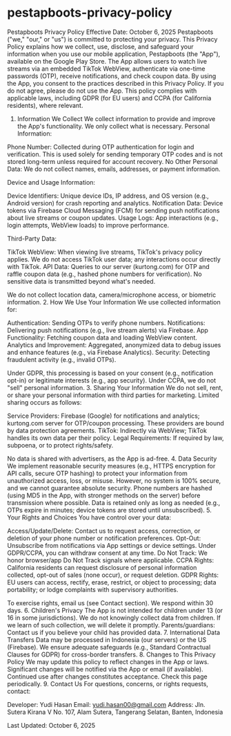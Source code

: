 # pestapboots-privacy-policy
Pestapboots Privacy Policy
Effective Date: October 6, 2025
Pestapboots ("we," "our," or "us") is committed to protecting your privacy. This Privacy Policy explains how we collect, use, disclose, and safeguard your information when you use our mobile application, Pestapboots (the "App"), available on the Google Play Store. The App allows users to watch live streams via an embedded TikTok WebView, authenticate via one-time passwords (OTP), receive notifications, and check coupon data.
By using the App, you consent to the practices described in this Privacy Policy. If you do not agree, please do not use the App. This policy complies with applicable laws, including GDPR (for EU users) and CCPA (for California residents), where relevant.
1. Information We Collect
We collect information to provide and improve the App's functionality. We only collect what is necessary.
Personal Information:

Phone Number: Collected during OTP authentication for login and verification. This is used solely for sending temporary OTP codes and is not stored long-term unless required for account recovery.
No Other Personal Data: We do not collect names, emails, addresses, or payment information.

Device and Usage Information:

Device Identifiers: Unique device IDs, IP address, and OS version (e.g., Android version) for crash reporting and analytics.
Notification Data: Device tokens via Firebase Cloud Messaging (FCM) for sending push notifications about live streams or coupon updates.
Usage Logs: App interactions (e.g., login attempts, WebView loads) to improve performance.

Third-Party Data:

TikTok WebView: When viewing live streams, TikTok's privacy policy applies. We do not access TikTok user data; any interactions occur directly with TikTok.
API Data: Queries to our server (kurtong.com) for OTP and raffle coupon data (e.g., hashed phone numbers for verification). No sensitive data is transmitted beyond what's needed.

We do not collect location data, camera/microphone access, or biometric information.
2. How We Use Your Information
We use collected information for:

Authentication: Sending OTPs to verify phone numbers.
Notifications: Delivering push notifications (e.g., live stream alerts) via Firebase.
App Functionality: Fetching coupon data and loading WebView content.
Analytics and Improvement: Aggregated, anonymized data to debug issues and enhance features (e.g., via Firebase Analytics).
Security: Detecting fraudulent activity (e.g., invalid OTPs).

Under GDPR, this processing is based on your consent (e.g., notification opt-in) or legitimate interests (e.g., app security). Under CCPA, we do not "sell" personal information.
3. Sharing Your Information
We do not sell, rent, or share your personal information with third parties for marketing. Limited sharing occurs as follows:

Service Providers: Firebase (Google) for notifications and analytics; kurtong.com server for OTP/coupon processing. These providers are bound by data protection agreements.
TikTok: Indirectly via WebView; TikTok handles its own data per their policy.
Legal Requirements: If required by law, subpoena, or to protect rights/safety.

No data is shared with advertisers, as the App is ad-free.
4. Data Security
We implement reasonable security measures (e.g., HTTPS encryption for API calls, secure OTP hashing) to protect your information from unauthorized access, loss, or misuse. However, no system is 100% secure, and we cannot guarantee absolute security.
Phone numbers are hashed (using MD5 in the App, with stronger methods on the server) before transmission where possible. Data is retained only as long as needed (e.g., OTPs expire in minutes; device tokens are stored until unsubscribed).
5. Your Rights and Choices
You have control over your data:

Access/Update/Delete: Contact us to request access, correction, or deletion of your phone number or notification preferences.
Opt-Out: Unsubscribe from notifications via App settings or device settings. Under GDPR/CCPA, you can withdraw consent at any time.
Do Not Track: We honor browser/app Do Not Track signals where applicable.
CCPA Rights: California residents can request disclosure of personal information collected, opt-out of sales (none occur), or request deletion.
GDPR Rights: EU users can access, rectify, erase, restrict, or object to processing; data portability; or lodge complaints with supervisory authorities.

To exercise rights, email us (see Contact section). We respond within 30 days.
6. Children's Privacy
The App is not intended for children under 13 (or 16 in some jurisdictions). We do not knowingly collect data from children. If we learn of such collection, we will delete it promptly. Parents/guardians: Contact us if you believe your child has provided data.
7. International Data Transfers
Data may be processed in Indonesia (our servers) or the US (Firebase). We ensure adequate safeguards (e.g., Standard Contractual Clauses for GDPR) for cross-border transfers.
8. Changes to This Privacy Policy
We may update this policy to reflect changes in the App or laws. Significant changes will be notified via the App or email (if available). Continued use after changes constitutes acceptance. Check this page periodically.
9. Contact Us
For questions, concerns, or rights requests, contact:

Developer: Yudi Hasan
Email: yudi.hasan00@gmail.com
Address: Jln. Sutera Kirana V No. 107, Alam Sutera, Tangerang Selatan, Banten, Indonesia

Last Updated: October 6, 2025
